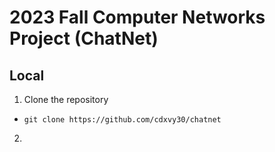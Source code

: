 # 2023 Fall Computer Networks Project (ChatNet)
## Local
1. Clone the repository
  - `git clone https://github.com/cdxvy30/chatnet`
2. 
